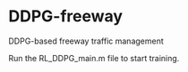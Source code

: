 # DDPG-freeway
DDPG-based freeway traffic management

Run the RL_DDPG_main.m file to start training.
